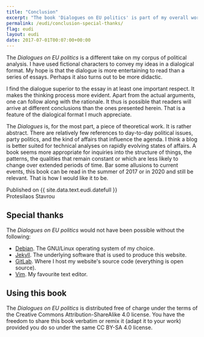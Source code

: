 ```yaml
---
title: "Conclusion"
excerpt: "The book 'Dialogues on EU politics' is part of my overall work on political analysis. Everything is available on protesilaos.com"
permalink: /eudi/conclusion-special-thanks/
flag: eudi
layout: eudi
date: 2017-07-01T00:07:00+00:00
---
```

The *Dialogues on EU politics* is a different take on my corpus of political analysis. I have used fictional characters to convey my ideas in a dialogical format. My hope is that the dialogue is more entertaining to read than a series of essays. Perhaps it also turns out to be more didactic. 

I find the dialogue superior to the essay in at least one important respect. It makes the thinking process more evident. Apart from the actual arguments, one can follow along with the rationale. It thus is possible that readers will arrive at different conclusions than the ones presented herein. That is a feature of the dialogical format I much appreciate.

The *Dialogues* is, for the most part, a piece of theoretical work. It is rather abstract. There are relatively few references to day-to-day political issues, party politics, and the kind of affairs that influence the agenda. I think a blog is better suited for technical analyses on rapidly evolving states of affairs. A book seems more appropriate for inquiries into the structure of things, the patterns, the qualities that remain constant or which are less likely to change over extended periods of time. Bar some allusions to current events, this book can be read in the summer of 2017 or in 2020 and still be relevant. That is how I would like it to be.

Published on {{ site.data.text.eudi.datefull }}  
Protesilaos Stavrou

## Special thanks

The *Dialogues on EU politics* would not have been possible without the following:

- [Debian](https://www.debian.org/). The GNU/Linux operating system of my choice.
- [Jekyll](https://jekyllrb.com/). The underlying software that is used to produce this website.
- [GitLab](https://gitlab.com/protesilaos). Where I host my website's source code (everything is open source).
- [Vim](http://www.vim.org/). My favourite text editor.

## Using this book

The *Dialogues on EU politics* is distributed free of charge under the terms of the Creative Commons Attribution-ShareAlike 4.0 license. You have the freedom to share this book verbatim or remix it (adapt it to your work) provided you do so under the same CC BY-SA 4.0 license.
